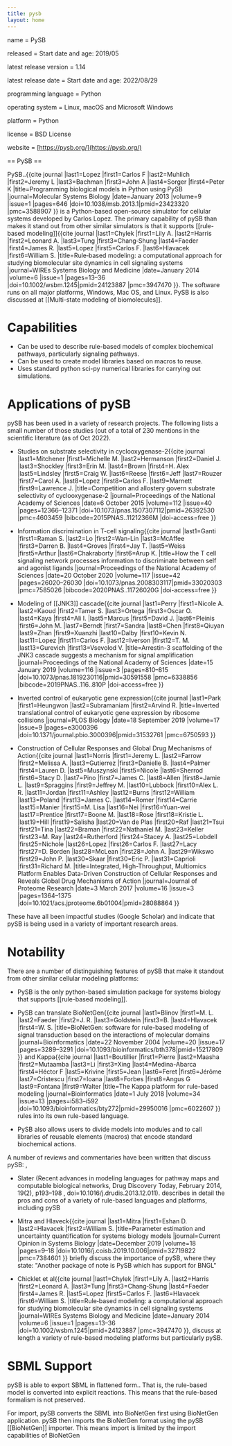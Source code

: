 ```yaml
---
title: pysb
layout: home
---
```


name                   = PySB

released               = Start date and age: 2019/05

latest release version = 1.14

latest release date    = Start date and age: 2022/08/29

programming language   = Python

operating system       = Linux, macOS and Microsoft Windows

platform               = Python

license                = BSD License

website                = [https://pysb.org/](https://pysb.org/)

== PySB ==

PySB..<ref>{{cite journal |last1=Lopez |first1=Carlos F |last2=Muhlich |first2=Jeremy L |last3=Bachman |first3=John A |last4=Sorger |first4=Peter K |title=Programming biological models in Python using PySB |journal=Molecular Systems Biology |date=January 2013 |volume=9 |issue=1 |pages=646 |doi=10.1038/msb.2013.1|pmid=23423320 |pmc=3588907 }}</ref> is a Python-based open-source simulator for cellular systems developed by Carlos Lopez. The primary capability of pySB than makes it stand out from other similar simulators is that it supports [[rule-based modeling]]<ref>{{cite journal |last1=Chylek |first1=Lily A. |last2=Harris |first2=Leonard A. |last3=Tung |first3=Chang‐Shung |last4=Faeder |first4=James R. |last5=Lopez |first5=Carlos F. |last6=Hlavacek |first6=William S. |title=Rule‐based modeling: a computational approach for studying biomolecular site dynamics in cell signaling systems |journal=WIREs Systems Biology and Medicine |date=January 2014 |volume=6 |issue=1 |pages=13–36 |doi=10.1002/wsbm.1245|pmid=24123887 |pmc=3947470 }}</ref>. The software runs on all major platforms, Windows, Mac OS, and Linux. PySB is also discussed at [[Multi-state modeling of biomolecules]].

 Capabilities
 ============

* Can be used to describe rule-based models of complex biochemical pathways, particularly signaling pathways. 
* Can be used to create model libraries based on macros to reuse.
* Uses standard python sci-py numerical libraries for carrying out simulations.

Applications of pySB
====================

pySB has been used in a variety of research projects. The following lists a small number of those studies (out of a total of 230 mentions in the scientific literature (as of Oct 2022).

* Studies on substrate selectivity in cyclooxygenase-2<ref>{{cite journal |last1=Mitchener |first1=Michelle M. |last2=Hermanson |first2=Daniel J. |last3=Shockley |first3=Erin M. |last4=Brown |first4=H. Alex |last5=Lindsley |first5=Craig W. |last6=Reese |first6=Jeff |last7=Rouzer |first7=Carol A. |last8=Lopez |first8=Carlos F. |last9=Marnett |first9=Lawrence J. |title=Competition and allostery govern substrate selectivity of cyclooxygenase-2 |journal=Proceedings of the National Academy of Sciences |date=6 October 2015 |volume=112 |issue=40 |pages=12366–12371 |doi=10.1073/pnas.1507307112|pmid=26392530 |pmc=4603459 |bibcode=2015PNAS..11212366M |doi-access=free }}</ref>

* Information discrimination in T-cell signaling<ref>{{cite journal |last1=Ganti |first1=Raman S. |last2=Lo |first2=Wan-Lin |last3=McAffee |first3=Darren B. |last4=Groves |first4=Jay T. |last5=Weiss |first5=Arthur |last6=Chakraborty |first6=Arup K. |title=How the T cell signaling network processes information to discriminate between self and agonist ligands |journal=Proceedings of the National Academy of Sciences |date=20 October 2020 |volume=117 |issue=42 |pages=26020–26030 |doi=10.1073/pnas.2008303117|pmid=33020303 |pmc=7585026 |bibcode=2020PNAS..11726020G |doi-access=free }}</ref>

* Modeling of [[JNK3]] cascade<ref>{{cite journal |last1=Perry |first1=Nicole A. |last2=Kaoud |first2=Tamer S. |last3=Ortega |first3=Oscar O. |last4=Kaya |first4=Ali I. |last5=Marcus |first5=David J. |last6=Pleinis |first6=John M. |last7=Berndt |first7=Sandra |last8=Chen |first8=Qiuyan |last9=Zhan |first9=Xuanzhi |last10=Dalby |first10=Kevin N. |last11=Lopez |first11=Carlos F. |last12=Iverson |first12=T. M. |last13=Gurevich |first13=Vsevolod V. |title=Arrestin-3 scaffolding of the JNK3 cascade suggests a mechanism for signal amplification |journal=Proceedings of the National Academy of Sciences |date=15 January 2019 |volume=116 |issue=3 |pages=810–815 |doi=10.1073/pnas.1819230116|pmid=30591558 |pmc=6338856 |bibcode=2019PNAS..116..810P |doi-access=free }}</ref>

* Inverted control of eukaryotic gene expression<ref>{{cite journal |last1=Park |first1=Heungwon |last2=Subramaniam |first2=Arvind R. |title=Inverted translational control of eukaryotic gene expression by ribosome collisions |journal=PLOS Biology |date=18 September 2019 |volume=17 |issue=9 |pages=e3000396 |doi=10.1371/journal.pbio.3000396|pmid=31532761 |pmc=6750593 }}</ref>

* Construction of Cellular Responses and Global Drug Mechanisms of Action<ref>{{cite journal |last1=Norris |first1=Jeremy L. |last2=Farrow |first2=Melissa A. |last3=Gutierrez |first3=Danielle B. |last4=Palmer |first4=Lauren D. |last5=Muszynski |first5=Nicole |last6=Sherrod |first6=Stacy D. |last7=Pino |first7=James C. |last8=Allen |first8=Jamie L. |last9=Spraggins |first9=Jeffrey M. |last10=Lubbock |first10=Alex L. R. |last11=Jordan |first11=Ashley |last12=Burns |first12=William |last13=Poland |first13=James C. |last14=Romer |first14=Carrie |last15=Manier |first15=M. Lisa |last16=Nei |first16=Yuan-wei |last17=Prentice |first17=Boone M. |last18=Rose |first18=Kristie L. |last19=Hill |first19=Salisha |last20=Van de Plas |first20=Raf |last21=Tsui |first21=Tina |last22=Braman |first22=Nathaniel M. |last23=Keller |first23=M. Ray |last24=Rutherford |first24=Stacey A. |last25=Lobdell |first25=Nichole |last26=Lopez |first26=Carlos F. |last27=Lacy |first27=D. Borden |last28=McLean |first28=John A. |last29=Wikswo |first29=John P. |last30=Skaar |first30=Eric P. |last31=Caprioli |first31=Richard M. |title=Integrated, High-Throughput, Multiomics Platform Enables Data-Driven Construction of Cellular Responses and Reveals Global Drug Mechanisms of Action |journal=Journal of Proteome Research |date=3 March 2017 |volume=16 |issue=3 |pages=1364–1375 |doi=10.1021/acs.jproteome.6b01004|pmid=28088864 }}</ref>

These have all been impactful studies (Google Scholar) and indicate that pySB is being used in a variety of important research areas.

Notability
==========

There are a number of distinguishing features of pySB that make it standout from other similar cellular modeling platforms:

* PySB is the only python-based simulation package for systems biology that supports [[rule-based modeling]]. 

* PySB can translate BioNetGen<ref>{{cite journal |last1=Blinov |first1=M. L. |last2=Faeder |first2=J. R. |last3=Goldstein |first3=B. |last4=Hlavacek |first4=W. S. |title=BioNetGen: software for rule-based modeling of signal transduction based on the interactions of molecular domains |journal=Bioinformatics |date=22 November 2004 |volume=20 |issue=17 |pages=3289–3291 |doi=10.1093/bioinformatics/bth378|pmid=15217809 }}</ref> and Kappa<ref>{{cite journal |last1=Boutillier |first1=Pierre |last2=Maasha |first2=Mutaamba |last3=Li |first3=Xing |last4=Medina-Abarca |first4=Héctor F |last5=Krivine |first5=Jean |last6=Feret |first6=Jérôme |last7=Cristescu |first7=Ioana |last8=Forbes |first8=Angus G |last9=Fontana |first9=Walter |title=The Kappa platform for rule-based modeling |journal=Bioinformatics |date=1 July 2018 |volume=34 |issue=13 |pages=i583–i592 |doi=10.1093/bioinformatics/bty272|pmid=29950016 |pmc=6022607 }}</ref> rules into its own rule-based language. 

* PySB also allows users to divide models into modules and to call libraries of reusable elements (macros) that encode standard biochemical actions. 

A number of reviews and commentaries have been written that discuss pySB:
,
* Slater (Recent advances in modeling languages for pathway maps and computable biological networks, Drug Discovery Today, February 2014, 19(2), p193–198 , doi=10.1016/j.drudis.2013.12.011). describes in detail the pros and cons of a variety of rule-based languages and platforms, including pySB

* Mitra and Hlaveck<ref>{{cite journal |last1=Mitra |first1=Eshan D. |last2=Hlavacek |first2=William S. |title=Parameter estimation and uncertainty quantification for systems biology models |journal=Current Opinion in Systems Biology |date=December 2019 |volume=18 |pages=9–18 |doi=10.1016/j.coisb.2019.10.006|pmid=32719822 |pmc=7384601 }}</ref> briefly discuss the importance of pySB, where they state: "Another package of note is PySB which has support for BNGL"

* Chicklet et al<ref>{{cite journal |last1=Chylek |first1=Lily A. |last2=Harris |first2=Leonard A. |last3=Tung |first3=Chang‐Shung |last4=Faeder |first4=James R. |last5=Lopez |first5=Carlos F. |last6=Hlavacek |first6=William S. |title=Rule‐based modeling: a computational approach for studying biomolecular site dynamics in cell signaling systems |journal=WIREs Systems Biology and Medicine |date=January 2014 |volume=6 |issue=1 |pages=13–36 |doi=10.1002/wsbm.1245|pmid=24123887 |pmc=3947470 }}</ref>, discuss at length a variety of rule-based modeling platforms but particularly pySB.

SBML Support
============

pySB is able to export SBML in flattened form.. That is, the rule-based model is converted into explicit reactions. This means that the rule-based formalism is not preserved. 

For import, pySB converts the SBML into BioNetGen first using BioNetGen application. pySB then imports the BioNetGen format using the pySB [[BioNetGen]] importer. This means import is limited by the import capabilities of BioNetGen


